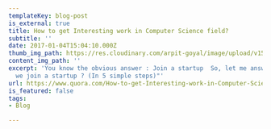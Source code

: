 ```yaml
---
templateKey: blog-post
is_external: true
title: How to get Interesting work in Computer Science field?
subtitle: ''
date: 2017-01-04T15:04:10.000Z
thumb_img_path: https://res.cloudinary.com/arpit-goyal/image/upload/v1558448516/images/featured-images/launch-yourself.jpg
content_img_path: ''
excerpt: 'You know the obvious answer : Join a startup  So, let me answer "How can
  we join a startup ? (In 5 simple steps)"'
url: https://www.quora.com/How-to-get-Interesting-work-in-Computer-Science-field/answer/Arpit-Goyal-14
is_featured: false
tags:
- Blog

---
```

